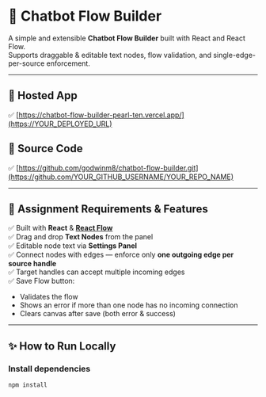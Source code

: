 # 🚀 Chatbot Flow Builder

A simple and extensible **Chatbot Flow Builder** built with React and React Flow.  
Supports draggable & editable text nodes, flow validation, and single-edge-per-source enforcement.

---

## 📍 Hosted App
✅ [https://chatbot-flow-builder-pearl-ten.vercel.app/](https://YOUR_DEPLOYED_URL)  

## 📍 Source Code
✅ [https://github.com/godwinm8/chatbot-flow-builder.git](https://github.com/YOUR_GITHUB_USERNAME/YOUR_REPO_NAME)

---

## 🎯 Assignment Requirements & Features

✅ Built with **React** & [**React Flow**](https://reactflow.dev/)  
✅ Drag and drop **Text Nodes** from the panel  
✅ Editable node text via **Settings Panel**  
✅ Connect nodes with edges — enforce only **one outgoing edge per source handle**  
✅ Target handles can accept multiple incoming edges  
✅ Save Flow button:
- Validates the flow
- Shows an error if more than one node has no incoming connection
- Clears canvas after save (both error & success)

---

## ✨ How to Run Locally

### Install dependencies
```bash
npm install
